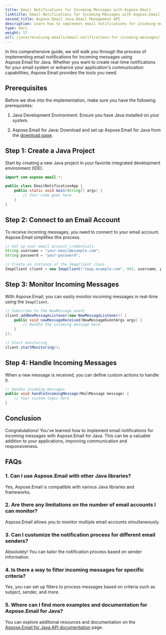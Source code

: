 ```yaml
---
title: Email Notifications for Incoming Messages with Aspose.Email
linktitle: Email Notifications for Incoming Messages with Aspose.Email
second_title: Aspose.Email Java Email Management API
description: Learn how to implement email notifications for incoming messages with Aspose.Email for Java. Step-by-step guide, source code, and FAQs included. 
type: docs
weight: 17
url: /java/receiving-emails/email-notifications-for-incoming-messages/
---
```


In this comprehensive guide, we will walk you through the process of implementing email notifications for incoming messages using Aspose.Email for Java. Whether you want to create real-time notifications for your email system or enhance your application's communication capabilities, Aspose.Email provides the tools you need.

## Prerequisites
Before we dive into the implementation, make sure you have the following prerequisites:

1. Java Development Environment: Ensure you have Java installed on your system.

2. Aspose.Email for Java: Download and set up Aspose.Email for Java from the [download page](https://releases.aspose.com/email/java/).

## Step 1: Create a Java Project
Start by creating a new Java project in your favorite integrated development environment (IDE).

```java
import com.aspose.email.*;

public class EmailNotificationApp {
    public static void main(String[] args) {
        // Your code goes here
    }
}
```

## Step 2: Connect to an Email Account
To receive incoming messages, you need to connect to your email account. Aspose.Email simplifies this process.

```java
// Set up your email account credentials
String username = "your-email@example.com";
String password = "your-password";

// Create an instance of the ImapClient class
ImapClient client = new ImapClient("imap.example.com", 993, username, password, SecurityOptions.Auto);
```

## Step 3: Monitor Incoming Messages
With Aspose.Email, you can easily monitor incoming messages in real-time using the `ImapClient`.

```java
// Subscribe to the NewMessage event
client.addNewMessageListener(new NewMessageListener() {
    public void newMessageReceived(NewMessageEventArgs args) {
        // Handle the incoming message here
    }
});

// Start monitoring
client.startMonitoring();
```

## Step 4: Handle Incoming Messages
When a new message is received, you can define custom actions to handle it.

```java
// Handle incoming messages
public void handleIncomingMessage(MailMessage message) {
    // Your custom logic here
}
```

## Conclusion
Congratulations! You've learned how to implement email notifications for incoming messages with Aspose.Email for Java. This can be a valuable addition to your applications, improving communication and responsiveness.

## FAQs
### 1. Can I use Aspose.Email with other Java libraries?
   Yes, Aspose.Email is compatible with various Java libraries and frameworks.

### 2. Are there any limitations on the number of email accounts I can monitor?
   Aspose.Email allows you to monitor multiple email accounts simultaneously.

### 3. Can I customize the notification process for different email senders?
   Absolutely! You can tailor the notification process based on sender information.

### 4. Is there a way to filter incoming messages for specific criteria?
   Yes, you can set up filters to process messages based on criteria such as subject, sender, and more.

### 5. Where can I find more examples and documentation for Aspose.Email for Java?
   You can explore additional resources and documentation on the [Aspose.Email for Java API documentation](https://reference.aspose.com/email/java/) page.